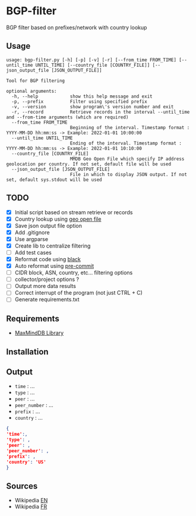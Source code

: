 # BGP-filter

BGP filter based on prefixes/network with country lookup

## Usage

~~~~shell
usage: bgp-filter.py [-h] [-p] [-v] [-r] [--from_time FROM_TIME] [--until_time UNTIL_TIME] [--country_file [COUNTRY_FILE]] [--json_output_file [JSON_OUTPUT_FILE]]

Tool for BGP filtering

optional arguments:
  -h, --help            show this help message and exit
  -p, --prefix          Filter using specified prefix
  -v, --version         show program\'s version number and exit
  -r, --record          Retrieve records in the interval --until_time and --from-time arguments (which are required)
  --from_time FROM_TIME
                        Beginning of the interval. Timestamp format : YYYY-MM-DD hh:mm:ss -> Example: 2022-01-01 10:00:00
  --until_time UNTIL_TIME
                        Ending of the interval. Timestamp format : YYYY-MM-DD hh:mm:ss -> Example: 2022-01-01 10:10:00
  --country_file [COUNTRY_FILE]
                        MMDB Geo Open File which specify IP address geolocation per country. If not set, default file will be used
  --json_output_file [JSON_OUTPUT_FILE]
                        File in which to display JSON output. If not set, default sys.stdout will be used
~~~~

## TODO

- [X] Initial script based on stream retrieve or records
- [X] Country lookup using [geo open file](https://data.public.lu/en/datasets/geo-open-ip-address-geolocation-per-country-in-mmdb-format/)
- [X] Save json output file option
- [X] Add .gitignore
- [X] Use argparse
- [X] Create lib to centralize filtering
- [ ] Add test cases
- [X] Reformat code using [black](https://black.readthedocs.io/en/stable/getting_started.html)
- [X] Auto reformat using [pre-commit](https://pre-commit.com/)
- [ ] CIDR block, ASN, country, etc... filtering options
- [ ] collector/project options ?
- [ ] Output more data results
- [ ] Correct interrupt of the program (not just CTRL + C)
- [ ] Generate requirements.txt

## Requirements

- [MaxMindDB Library](https://github.com/maxmind/MaxMind-DB-Reader-python)

## Installation

## Output

- `time` : ...
- `type` : ...
- `peer` : ...
- `peer_number` : ...
- `prefix` : ...
- `country` : ...

~~~~json
{
'time':,
'type': ,
'peer': ,
'peer_number': ,
'prefix': ,
'country': 'US'
}
~~~~

## Sources

- Wikipedia [EN](https://en.wikipedia.org/wiki/Border_Gateway_Protocol)
- Wikipedia [FR](https://fr.wikipedia.org/wiki/Border_Gateway_Protocol)
